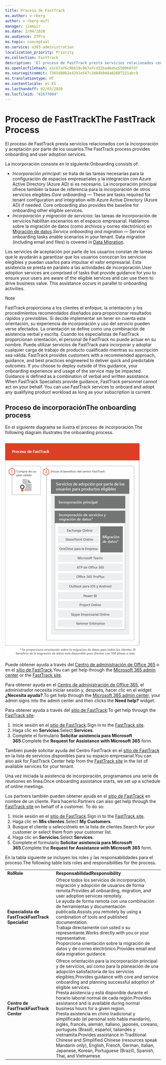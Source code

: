 ```yaml
---
title: Proceso de FastTrack
ms.author: v-rberg
author: v-rberg-msft
manager: jimmuir
ms.date: 2/04/2020
ms.audience: ITPro
ms.topic: conceptual
ms.service: o365-administration
localization_priority: Priority
ms.collection: FastTrack
description: 'El proceso de FastTrack presta servicios relacionados con la incorporación y aceptación por parte de los usuarios. '
ms.openlocfilehash: a1c67af6c9bb19c967afcd32ba46ebc550068fd7
ms.sourcegitcommit: 7365d80b2e4291e547c2d84b94da02697221abc9
ms.translationtype: HT
ms.contentlocale: es-ES
ms.lasthandoff: 02/03/2020
ms.locfileid: "41677084"
---
```

# <a name="the-fasttrack-process"></a><span data-ttu-id="06c76-103">Proceso de FastTrack</span><span class="sxs-lookup"><span data-stu-id="06c76-103">The FastTrack Process</span></span>

<span data-ttu-id="06c76-104">El proceso de FastTrack presta servicios relacionados con la incorporación y aceptación por parte de los usuarios.</span><span class="sxs-lookup"><span data-stu-id="06c76-104">The FastTrack process provides onboarding and user adoption services.</span></span> 
  
<span data-ttu-id="06c76-105">La incorporación consiste en lo siguiente:</span><span class="sxs-lookup"><span data-stu-id="06c76-105">Onboarding consists of:</span></span>
  
- <span data-ttu-id="06c76-p101">*Incorporación principal*: se trata de las tareas necesarias para la configuración de espacios empresariales y la integración con Azure Active Directory (Azure AD) si es necesario. La incorporación principal ofrece también la base de referencia para la incorporación de otros servicios elegibles.</span><span class="sxs-lookup"><span data-stu-id="06c76-p101">*Core onboarding* — These are tasks required for tenant configuration and integration with Azure Active Directory (Azure AD) if needed. Core onboarding also provides the baseline for onboarding other eligible services.</span></span> 
- <span data-ttu-id="06c76-p102">*Incorporación y migración de servicios*: las tareas de incorporación de servicios habilitan escenarios en el espacio empresarial. Hablamos sobre la migración de datos (como archivos y correo electrónico) en [Migración de datos](O365-data-migration.md).</span><span class="sxs-lookup"><span data-stu-id="06c76-p102">*Service onboarding and migration* — Service onboarding tasks enable scenarios in your tenant. Data migration (including email and files) is covered in [Data Migration](O365-data-migration.md).</span></span> 
    
<span data-ttu-id="06c76-p103">Los servicios de aceptación por parte de los usuarios constan de tareas que le ayudarán a garantizar que los usuarios conozcan los servicios elegibles y puedan usarlos para impulsar el valor empresarial. Esta asistencia se presta en paralelo a las actividades de incorporación.</span><span class="sxs-lookup"><span data-stu-id="06c76-p103">User adoption services are comprised of tasks that provide guidance for you to ensure your users are aware of the eligible services and can use them to drive business value. This assistance occurs in parallel to onboarding activities.</span></span>
  
> [!NOTE]
> <span data-ttu-id="06c76-p104">FastTrack proporciona a los clientes el enfoque, la orientación y los procedimientos recomendados diseñados para proporcionar resultados rápidos y previsibles. Si decide implementar sin tener en cuenta esta orientación, su experiencia de incorporación y uso del servicio pueden verse afectados. La orientación se define como una combinación de asistencia verbal y escrita. Cuando los especialistas de FastTrack proporcionan orientación, el personal de FastTrack no puede actuar en su nombre. Puede utilizar servicios de FastTrack para incorporar y adoptar cualquier carga de trabajo de producto cualificado mientras su suscripción sea válida. </span><span class="sxs-lookup"><span data-stu-id="06c76-p104">FastTrack provides customers with a recommended approach, guidance, and best practices engineered to deliver quick and predictable outcomes. If you choose to deploy outside of this guidance, your onboarding experience and usage of the service may be impacted. Guidance is defined as a combination of verbal and written assistance. When FastTrack Specialists provide guidance, FastTrack personnel cannot act on your behalf. You can use FastTrack services to onboard and adopt any qualifying product workload as long as your subscription is current.</span></span> 
  
## <a name="the-onboarding-process"></a><span data-ttu-id="06c76-117">Proceso de incorporación</span><span class="sxs-lookup"><span data-stu-id="06c76-117">The onboarding process</span></span>

<span data-ttu-id="06c76-118">En el siguiente diagrama se ilustra el proceso de incorporación.</span><span class="sxs-lookup"><span data-stu-id="06c76-118">The following diagram illustrates the onboarding process.</span></span>
  
![Escala de tiempo para el uso de la ventaja de incorporación](media/O365-Onboarding-Timeline.png)
  
<span data-ttu-id="06c76-120">Puede obtener ayuda a través del [Centro de administración de Office 365](https://go.microsoft.com/fwlink/?linkid=2032704) o en el [sitio de FastTrack](https://go.microsoft.com/fwlink/?linkid=780698).</span><span class="sxs-lookup"><span data-stu-id="06c76-120">You can get help through the [Microsoft 365 admin center](https://go.microsoft.com/fwlink/?linkid=2032704) or the [FastTrack site](https://go.microsoft.com/fwlink/?linkid=780698).</span></span> 

<span data-ttu-id="06c76-121">Para obtener ayuda en el [Centro de administración de Office 365](https://go.microsoft.com/fwlink/?linkid=2032704), el administrador necesita iniciar sesión y, después, hacer clic en el widget **¿Necesita ayuda?**.</span><span class="sxs-lookup"><span data-stu-id="06c76-121">To get help through the [Microsoft 365 admin center](https://go.microsoft.com/fwlink/?linkid=2032704), your admin signs into the admin center and then clicks the **Need help?** widget.</span></span> 

<span data-ttu-id="06c76-122">Para obtener ayuda a través del [sitio de FastTrack](https://go.microsoft.com/fwlink/?linkid=780698):</span><span class="sxs-lookup"><span data-stu-id="06c76-122">To get help through the [FastTrack site](https://go.microsoft.com/fwlink/?linkid=780698):</span></span> 
1.  <span data-ttu-id="06c76-123">Inicie sesión en el [sitio de FastTrack](https://go.microsoft.com/fwlink/?linkid=780698).</span><span class="sxs-lookup"><span data-stu-id="06c76-123">Sign in to the [FastTrack site](https://go.microsoft.com/fwlink/?linkid=780698).</span></span> 
2.  <span data-ttu-id="06c76-124">Haga clic en **Servicios**.</span><span class="sxs-lookup"><span data-stu-id="06c76-124">Select **Services**.</span></span>
3.  <span data-ttu-id="06c76-125">Complete el formulario **Solicitar asistencia para Microsoft 365**.</span><span class="sxs-lookup"><span data-stu-id="06c76-125">Complete the **Request for Assistance with Microsoft 365** form.</span></span> 
  
 <span data-ttu-id="06c76-126">También puede solicitar ayuda del Centro FastTrack en el [sitio de FastTrack](https://go.microsoft.com/fwlink/?linkid=780698) en la lista de servicios disponibles para su espacio empresarial.</span><span class="sxs-lookup"><span data-stu-id="06c76-126">You can also ask for FastTrack Center help from the [FastTrack site](https://go.microsoft.com/fwlink/?linkid=780698) in the list of available services for your tenant.</span></span> 
    
 <span data-ttu-id="06c76-127">Una vez iniciada la asistencia de incorporación, programamos una serie de reuniones en línea.</span><span class="sxs-lookup"><span data-stu-id="06c76-127">Once onboarding assistance starts, we set up a schedule of online meetings.</span></span>
    
<span data-ttu-id="06c76-p105">Los partners también pueden obtener ayuda en el [sitio de FastTrack](https://go.microsoft.com/fwlink/?linkid=780698) en nombre de un cliente. Para hacerlo:</span><span class="sxs-lookup"><span data-stu-id="06c76-p105">Partners can also get help through the [FastTrack site](https://go.microsoft.com/fwlink/?linkid=780698) on behalf of a customer. To do so:</span></span>
1.  <span data-ttu-id="06c76-130">Inicie sesión en el [sitio de FastTrack](https://go.microsoft.com/fwlink/?linkid=780698).</span><span class="sxs-lookup"><span data-stu-id="06c76-130">Sign in to the [FastTrack site](https://go.microsoft.com/fwlink/?linkid=780698).</span></span> 
2.  <span data-ttu-id="06c76-131">Haga clic en **Mis clientes**.</span><span class="sxs-lookup"><span data-stu-id="06c76-131">Select **My Customers**.</span></span>
3.  <span data-ttu-id="06c76-132">Busque el cliente o selecciónelo en la lista de clientes.</span><span class="sxs-lookup"><span data-stu-id="06c76-132">Search for your customer or select them from your customer list.</span></span>
4.  <span data-ttu-id="06c76-133">Haga clic en **Servicios**.</span><span class="sxs-lookup"><span data-stu-id="06c76-133">Select **Services**.</span></span>
5.  <span data-ttu-id="06c76-134">Complete el formulario **Solicitar asistencia para Microsoft 365**.</span><span class="sxs-lookup"><span data-stu-id="06c76-134">Complete the **Request for Assistance with Microsoft 365** form.</span></span> 

<span data-ttu-id="06c76-135">En la tabla siguiente se incluyen los roles y las responsabilidades para el proceso.</span><span class="sxs-lookup"><span data-stu-id="06c76-135">The following table lists roles and responsibilities for the process.</span></span>
    
|||
|:-----|:-----|
|<span data-ttu-id="06c76-136">**Rol**</span><span class="sxs-lookup"><span data-stu-id="06c76-136">**Role**</span></span> <br/> |<span data-ttu-id="06c76-137">**Responsabilidad**</span><span class="sxs-lookup"><span data-stu-id="06c76-137">**Responsibility**</span></span> <br/> |
|<span data-ttu-id="06c76-138">**Especialista de FastTrack**</span><span class="sxs-lookup"><span data-stu-id="06c76-138">**FastTrack Specialist**</span></span> <br/> |<span data-ttu-id="06c76-139">Ofrece todos los servicios de incorporación, migración y adopción de usuarios de forma remota.</span><span class="sxs-lookup"><span data-stu-id="06c76-139">Provides all onboarding, migration, and user adoption services remotely.</span></span>  <br/> <span data-ttu-id="06c76-140">Le ayuda de forma remota con una combinación de herramientas y documentación publicada.</span><span class="sxs-lookup"><span data-stu-id="06c76-140">Assists you remotely by using a combination of tools and published documentation.</span></span> <br/> <span data-ttu-id="06c76-141">Trabaja directamente con usted o su representante.</span><span class="sxs-lookup"><span data-stu-id="06c76-141">Works directly with you or your representative.</span></span> <br/> <span data-ttu-id="06c76-142">Proporciona orientación sobre la migración de datos y de correo electrónico.</span><span class="sxs-lookup"><span data-stu-id="06c76-142">Provides email and data migration guidance.</span></span>|
|<span data-ttu-id="06c76-143">**Centro de FastTrack**</span><span class="sxs-lookup"><span data-stu-id="06c76-143">**FastTrack Center**</span></span>  <br/> |<span data-ttu-id="06c76-144">Ofrece orientación para la incorporación principal y de servicios, así como para la planeación de una adopción satisfactoria de los servicios elegibles.</span><span class="sxs-lookup"><span data-stu-id="06c76-144">Provides guidance with core and service onboarding and planning successful adoption of eligible services.</span></span>  <br/> <span data-ttu-id="06c76-145">Presta asistencia y está disponible durante el horario laboral normal de cada región.</span><span class="sxs-lookup"><span data-stu-id="06c76-145">Provides assistance and is available during normal business hours for a given region.</span></span> <br/> <span data-ttu-id="06c76-146">Presta asistencia en chino tradicional y simplificado (el personal solo habla mandarín), inglés, francés, alemán, italiano, japonés, coreano, portugués (Brasil), español, tailandés y vietnamita.</span><span class="sxs-lookup"><span data-stu-id="06c76-146">Provides assistance in Traditional Chinese and Simplified Chinese (resources speak Mandarin only), English, French, German, Italian, Japanese, Korean, Portuguese (Brazil), Spanish, Thai, and Vietnamese.</span></span>|


  

